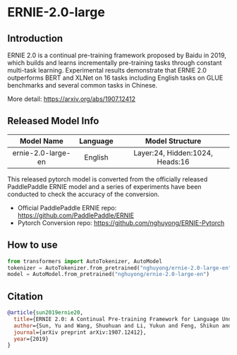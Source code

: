 # ERNIE-2.0-large

## Introduction

ERNIE 2.0 is a continual pre-training framework proposed by Baidu in 2019, 
which builds and learns incrementally pre-training tasks through constant multi-task learning. 
Experimental results demonstrate that ERNIE 2.0 outperforms BERT and XLNet on 16 tasks including English tasks on GLUE benchmarks and several common tasks in Chinese. 

More detail: https://arxiv.org/abs/1907.12412

## Released Model Info

|Model Name|Language|Model Structure|
|:---:|:---:|:---:|
|ernie-2.0-large-en| English |Layer:24, Hidden:1024, Heads:16|

This released pytorch model is converted from the officially released PaddlePaddle ERNIE model and 
a series of experiments have been conducted to check the accuracy of the conversion.

- Official PaddlePaddle ERNIE repo: https://github.com/PaddlePaddle/ERNIE
- Pytorch Conversion repo:  https://github.com/nghuyong/ERNIE-Pytorch

## How to use
```Python
from transformers import AutoTokenizer, AutoModel
tokenizer = AutoTokenizer.from_pretrained("nghuyong/ernie-2.0-large-en")
model = AutoModel.from_pretrained("nghuyong/ernie-2.0-large-en")
```

## Citation

```bibtex
@article{sun2019ernie20,
  title={ERNIE 2.0: A Continual Pre-training Framework for Language Understanding},
  author={Sun, Yu and Wang, Shuohuan and Li, Yukun and Feng, Shikun and Tian, Hao and Wu, Hua and Wang, Haifeng},
  journal={arXiv preprint arXiv:1907.12412},
  year={2019} 
}
```

